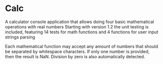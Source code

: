 # Calc
A calculator console application that allows doing four basic mathematical operations with real numbers
Starting with version 1.2 the unit testing is included, featuring 14 tests for math functions and 4 functions for user input strings parsing

Each mathematical function may accept any amount of numbers that should be separated by whitespace characters. If only one number is provided, then the result is NaN. Division by zero is also automatically detected.